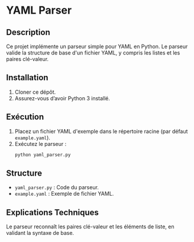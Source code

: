 # YAML Parser

## Description
Ce projet implémente un parseur simple pour YAML en Python. Le parseur valide la structure de base d'un fichier YAML, y compris les listes et les paires clé-valeur.

## Installation
1. Cloner ce dépôt.
2. Assurez-vous d’avoir Python 3 installé.

## Exécution
1. Placez un fichier YAML d'exemple dans le répertoire racine (par défaut `example.yaml`).
2. Exécutez le parseur :
    ```bash
    python yaml_parser.py
    ```

## Structure
- `yaml_parser.py` : Code du parseur.
- `example.yaml` : Exemple de fichier YAML.

## Explications Techniques
Le parseur reconnaît les paires clé-valeur et les éléments de liste, en validant la syntaxe de base.
